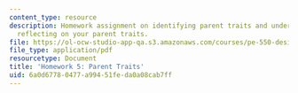 ```yaml
---
content_type: resource
description: Homework assignment on identifying parent traits and understanding and
  reflecting on your parent traits.
file: https://ol-ocw-studio-app-qa.s3.amazonaws.com/courses/pe-550-designing-your-life-spring-2009/6a0d67780477a99451feda0a08cab7ff_MITPE_550iap09_s09_assn05.pdf
file_type: application/pdf
resourcetype: Document
title: 'Homework 5: Parent Traits'
uid: 6a0d6778-0477-a994-51fe-da0a08cab7ff
---
```

